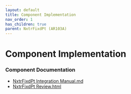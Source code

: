 ```yaml
---
layout: default
title: Component Implementation
nav_order: 1
has_children: true
parent: NxtrFixdPt (AR103A)
---
```

# Component Implementation
### Component Documentation

- [NxtrFixdPt Integration Manual.md](doc/NxtrFixdPt%20Integration%20Manual.md)
- [NxtrFixdPt Review.html](doc/NxtrFixdPt%20Review.html)

